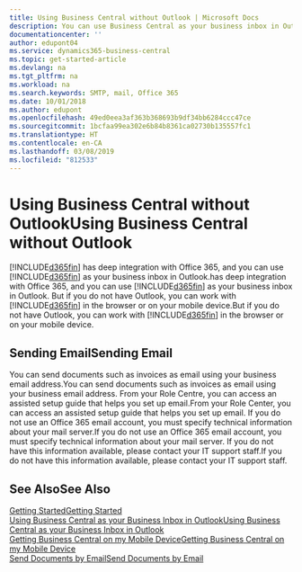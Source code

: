 ```yaml
---
title: Using Business Central without Outlook | Microsoft Docs
description: You can use Business Central as your business inbox in Outlook because it is integrated with Office 365, however, you can also work without Outlook in a browser or on your mobile device.
documentationcenter: ''
author: edupont04
ms.service: dynamics365-business-central
ms.topic: get-started-article
ms.devlang: na
ms.tgt_pltfrm: na
ms.workload: na
ms.search.keywords: SMTP, mail, Office 365
ms.date: 10/01/2018
ms.author: edupont
ms.openlocfilehash: 49ed0eea3af363b368693b9df34bb6284ccc47ce
ms.sourcegitcommit: 1bcfaa99ea302e6b84b8361ca02730b135557fc1
ms.translationtype: HT
ms.contentlocale: en-CA
ms.lasthandoff: 03/08/2019
ms.locfileid: "812533"
---
```

# <a name="using-business-central-without-outlook"></a><span data-ttu-id="67f66-103">Using Business Central without Outlook</span><span class="sxs-lookup"><span data-stu-id="67f66-103">Using Business Central without Outlook</span></span>
[!INCLUDE[d365fin](includes/d365fin_md.md)] <span data-ttu-id="67f66-104">has deep integration with Office 365, and you can use [!INCLUDE[d365fin](includes/d365fin_md.md)] as your business inbox in Outlook.</span><span class="sxs-lookup"><span data-stu-id="67f66-104">has deep integration with Office 365, and you can use [!INCLUDE[d365fin](includes/d365fin_md.md)] as your business inbox in Outlook.</span></span> <span data-ttu-id="67f66-105">But if you do not have Outlook, you can work with [!INCLUDE[d365fin](includes/d365fin_md.md)] in the browser or on your mobile device.</span><span class="sxs-lookup"><span data-stu-id="67f66-105">But if you do not have Outlook, you can work with [!INCLUDE[d365fin](includes/d365fin_md.md)] in the browser or on your mobile device.</span></span>  

## <a name="sending-email"></a><span data-ttu-id="67f66-106">Sending Email</span><span class="sxs-lookup"><span data-stu-id="67f66-106">Sending Email</span></span>
<span data-ttu-id="67f66-107">You can send documents such as invoices as email using your business email address.</span><span class="sxs-lookup"><span data-stu-id="67f66-107">You can send documents such as invoices as email using your business email address.</span></span> <span data-ttu-id="67f66-108">From your Role Centre, you can access an assisted setup guide that helps you set up email.</span><span class="sxs-lookup"><span data-stu-id="67f66-108">From your Role Center, you can access an assisted setup guide that helps you set up email.</span></span> <span data-ttu-id="67f66-109">If you do not use an Office 365 email account, you must specify technical information about your mail server.</span><span class="sxs-lookup"><span data-stu-id="67f66-109">If you do not use an Office 365 email account, you must specify technical information about your mail server.</span></span> <span data-ttu-id="67f66-110">If you do not have this information available, please contact your IT support staff.</span><span class="sxs-lookup"><span data-stu-id="67f66-110">If you do not have this information available, please contact your IT support staff.</span></span>  


## <a name="see-also"></a><span data-ttu-id="67f66-111">See Also</span><span class="sxs-lookup"><span data-stu-id="67f66-111">See Also</span></span>
[<span data-ttu-id="67f66-112">Getting Started</span><span class="sxs-lookup"><span data-stu-id="67f66-112">Getting Started</span></span>](product-get-started.md)  
[<span data-ttu-id="67f66-113">Using Business Central as your Business Inbox in Outlook</span><span class="sxs-lookup"><span data-stu-id="67f66-113">Using Business Central as your Business Inbox in Outlook</span></span>](admin-outlook.md)  
[<span data-ttu-id="67f66-114">Getting Business Central on my Mobile Device</span><span class="sxs-lookup"><span data-stu-id="67f66-114">Getting Business Central on my Mobile Device</span></span>](install-mobile-app.md)  
[<span data-ttu-id="67f66-115">Send Documents by Email</span><span class="sxs-lookup"><span data-stu-id="67f66-115">Send Documents by Email</span></span>](ui-how-send-documents-email.md)
